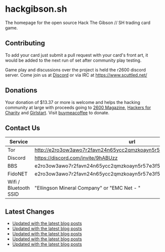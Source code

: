 # hackgibson.sh
The homepage for the open source Hack The Gibson // SH trading card game.


## Contributing

To add your card just submit a pull request with your card's front art, it would be added to the next run of set after community play testing.

Game play and discussions over the project is held the r2600 discord server. Come join us at [Discord](https://discord.com/invite/9hABUzz) or via IRC at https://www.scuttled.net/


## Donations

Your donation of $13.37 or more is welcome and helps the hacking community at large with proceeds going to [2600 Magazine](https://2600.com/), [Hackers for Charity](https://hackersforcharity.org) and [Girlstart](https://girlstart.org).  Visit [buymeacoffee](https://www.buymeacoffee.com/hackgibson.sh) to donate.


## Contact Us

Service | url
-|-
Tor | http://e2ro3ow3awo7r2favn24n65ycc2qmzkoayn5r57e3f56nvjwdcgg32ad.onion
Discord | https://discord.com/invite/9hABUzz
BBS | e2ro3ow3awo7r2favn24n65ycc2qmzkoayn5r57e3f56nvjwdcgg32ad.onion:23
FidoNET | e2ro3ow3awo7r2favn24n65ycc2qmzkoayn5r57e3f56nvjwdcgg32ad.onion:24554
Wifi / Bluetooth SSID | "Ellingson Mineral Company" or "EMC Net - <fidonet address>"

## Latest Changes
<!-- BLOG-POST-LIST:START -->
- [Updated with the latest blog posts](https://github.com/DFW2600/hackgibson.sh/commit/60bdb6eae73e4e5deb6d1f4bb751fdaa7c54d429)
- [Updated with the latest blog posts](https://github.com/DFW2600/hackgibson.sh/commit/8ff88f26a2e143c579023edce1c974e2d413cbfa)
- [Updated with the latest blog posts](https://github.com/DFW2600/hackgibson.sh/commit/d68a12b9da8cfff49a72a0ca98be7aaa35a6578e)
- [Updated with the latest blog posts](https://github.com/DFW2600/hackgibson.sh/commit/353f3143434d9f750d6341f32bbb4162321ef51d)
- [Updated with the latest blog posts](https://github.com/DFW2600/hackgibson.sh/commit/2c9baaf801158c75d61aa7f5f67df9f53fbf10a4)
<!-- BLOG-POST-LIST:END -->
